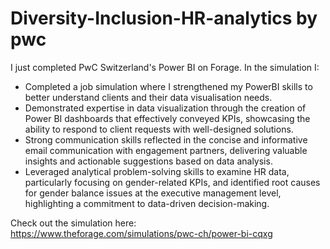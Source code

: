 # Diversity-Inclusion-HR-analytics by pwc
I just completed PwC Switzerland's Power BI on Forage. In the simulation I:
- Completed a job simulation where I strengthened my PowerBI skills to better understand clients and their data visualisation needs.
- Demonstrated expertise in data visualization through the creation of Power BI dashboards that effectively conveyed KPIs, showcasing the ability to respond to client requests with well-designed solutions.
- Strong communication skills reflected in the concise and informative email communication with engagement partners, delivering valuable insights and actionable suggestions based on data analysis.
- Leveraged analytical problem-solving skills to examine HR data, particularly focusing on gender-related KPIs, and identified root causes for gender balance issues at the executive management level, highlighting a commitment to data-driven decision-making.
 

Check out the simulation here: https://www.theforage.com/simulations/pwc-ch/power-bi-cqxg
